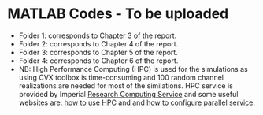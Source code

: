 # MATLAB Codes - To be uploaded
* Folder 1: corresponds to Chapter 3 of the report.
* Folder 2: corresponds to Chapter 4 of the report.
* Folder 3: corresponds to Chapter 5 of the report.
* Folder 4: corresponds to Chapter 6 of the report.
* NB: High Performance Computing (HPC) is used for the simulations as using CVX toolbox is time-consuming and 100 random channel realizations are needed for most of the similations. HPC service is provided by Imperial [Research Computing Service](https://www.imperial.ac.uk/admin-services/ict/self-service/research-support/rcs/) and some useful websites are: [how to use HPC](https://www.imperial.ac.uk/admin-services/ict/self-service/research-support/rcs/support/getting-started/) and
and [how to configure parallel service](https://www.imperial.ac.uk/admin-services/ict/self-service/research-support/rcs/computing/high-throughput-computing/job-sizing/).
